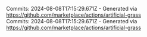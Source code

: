 Commits: 2024-08-08T17:15:29.671Z - Generated via https://github.com/marketplace/actions/artificial-grass
<br>
Commits: 2024-08-08T17:15:29.671Z - Generated via https://github.com/marketplace/actions/artificial-grass
<br>
